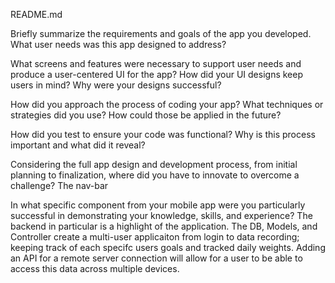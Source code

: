 README.md

Briefly summarize the requirements and goals of the app you developed. What user needs was this app designed to address?

What screens and features were necessary to support user needs and produce a user-centered UI for the app? How did your UI designs keep users in mind? Why were your designs successful?

How did you approach the process of coding your app? What techniques or strategies did you use? How could those be applied in the future?

How did you test to ensure your code was functional? Why is this process important and what did it reveal?

Considering the full app design and development process, from initial planning to finalization, where did you have to innovate to overcome a challenge? The nav-bar 

In what specific component from your mobile app were you particularly successful in demonstrating your knowledge, skills, and experience?
The backend in particular is a highlight of the application. The DB, Models, and Controller create a multi-user applicaiton from login to data recording; keeping track of each specifc users goals and tracked daily weights. Adding an API for a remote server connection will allow for a user to be able to access this data across multiple devices. 
